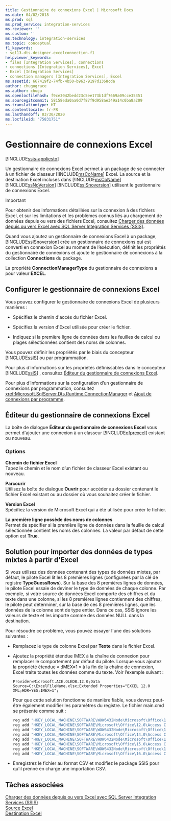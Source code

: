 ```yaml
---
title: Gestionnaire de connexions Excel | Microsoft Docs
ms.date: 04/02/2018
ms.prod: sql
ms.prod_service: integration-services
ms.reviewer: ''
ms.custom: ''
ms.technology: integration-services
ms.topic: conceptual
f1_keywords:
- sql13.dts.designer.excelconnection.f1
helpviewer_keywords:
- files [Integration Services], connections
- connections [Integration Services], Excel
- Excel [Integration Services]
- connection managers [Integration Services], Excel
ms.assetid: 667419f2-74fb-4b50-b963-9197d1368cda
author: chugugrace
ms.author: chugu
ms.openlocfilehash: f9ce3042bedd23c5ee173b1df7669a09cce35351
ms.sourcegitcommit: 58158eda0aa0d7f87f9d958ae349a14c0ba8a209
ms.translationtype: HT
ms.contentlocale: fr-FR
ms.lasthandoff: 03/30/2020
ms.locfileid: "75831751"
---
```

# <a name="excel-connection-manager"></a>Gestionnaire de connexions Excel

[!INCLUDE[ssis-appliesto](../../includes/ssis-appliesto-ssvrpluslinux-asdb-asdw-xxx.md)]


  Un gestionnaire de connexions Excel permet à un package de se connecter à un fichier de classeur [!INCLUDE[msCoName](../../includes/msconame-md.md)] Excel. La source et la destination Excel incluses dans [!INCLUDE[msCoName](../../includes/msconame-md.md)] [!INCLUDE[ssNoVersion](../../includes/ssnoversion-md.md)] [!INCLUDE[ssISnoversion](../../includes/ssisnoversion-md.md)] utilisent le gestionnaire de connexions Excel.  
 
> [!IMPORTANT]
> Pour obtenir des informations détaillées sur la connexion à des fichiers Excel, et sur les limitations et les problèmes connus liés au chargement de données depuis ou vers des fichiers Excel, consultez [Charger des données depuis ou vers Excel avec SQL Server Integration Services (SSIS)](../load-data-to-from-excel-with-ssis.md).

 Quand vous ajoutez un gestionnaire de connexions Excel à un package, [!INCLUDE[ssISnoversion](../../includes/ssisnoversion-md.md)] crée un gestionnaire de connexions qui est converti en connexion Excel au moment de l’exécution, définit les propriétés du gestionnaire de connexions et ajoute le gestionnaire de connexions à la collection **Connections** du package.  
  
 La propriété **ConnectionManagerType** du gestionnaire de connexions a pour valeur **EXCEL**.  
  
## <a name="configure-the-excel-connection-manager"></a>Configurer le gestionnaire de connexions Excel  
 Vous pouvez configurer le gestionnaire de connexions Excel de plusieurs manières :  
  
-   Spécifiez le chemin d'accès du fichier Excel.  
  
-   Spécifiez la version d'Excel utilisée pour créer le fichier.  
  
-   Indiquez si la première ligne de données dans les feuilles de calcul ou plages sélectionnées contient des noms de colonnes.  
  
 Vous pouvez définir les propriétés par le biais du concepteur [!INCLUDE[ssIS](../../includes/ssis-md.md)] ou par programmation.  
  
 Pour plus d’informations sur les propriétés définissables dans le concepteur [!INCLUDE[ssIS](../../includes/ssis-md.md)] , consultez [Éditeur du gestionnaire de connexions Excel](../../integration-services/connection-manager/excel-connection-manager-editor.md).  
  
 Pour plus d’informations sur la configuration d’un gestionnaire de connexions par programmation, consultez <xref:Microsoft.SqlServer.Dts.Runtime.ConnectionManager> et [Ajout de connexions par programme](../../integration-services/building-packages-programmatically/adding-connections-programmatically.md).  
  
## <a name="excel-connection-manager-editor"></a>Éditeur du gestionnaire de connexions Excel
  La boîte de dialogue **Éditeur du gestionnaire de connexions Excel** vous permet d'ajouter une connexion à un classeur [!INCLUDE[ofprexcel](../../includes/ofprexcel-md.md)] existant ou nouveau.  
  
### <a name="options"></a>Options  
 **Chemin de fichier Excel**  
 Tapez le chemin et le nom d’un fichier de classeur Excel existant ou nouveau.  
   
 **Parcourir**  
 Utilisez la boîte de dialogue **Ouvrir** pour accéder au dossier contenant le fichier Excel existant ou au dossier où vous souhaitez créer le fichier.  
  
 **Version Excel**  
 Spécifiez la version de Microsoft Excel qui a été utilisée pour créer le fichier.  
  
 **La première ligne possède des noms de colonnes**  
 Permet de spécifier si la première ligne de données dans la feuille de calcul sélectionnée contient les noms des colonnes. La valeur par défaut de cette option est **True**.  

## <a name="solution-to-import-data-with-mixed-data-types-from-excel"></a>Solution pour importer des données de types mixtes à partir d'Excel

Si vous utilisez des données contenant des types de données mixtes, par défaut, le pilote Excel lit les 8 premières lignes (configurées par la clé de registre **TypeGuessRows**). Sur la base des 8 premières lignes de données, le pilote Excel essaie de deviner le type de données de chaque colonne. Par exemple, si votre source de données Excel comporte des chiffres et du texte dans une colonne, si les 8 premières lignes contiennent des chiffres, le pilote peut déterminer, sur la base de ces 8 premières lignes, que les données de la colonne sont de type entier. Dans ce cas, SSIS ignore les valeurs de texte et les importe comme des données NULL dans la destination.

Pour résoudre ce problème, vous pouvez essayer l'une des solutions suivantes :

* Remplacez le type de colonne Excel par **Texte** dans le fichier Excel.
* Ajoutez la propriété étendue IMEX à la chaîne de connexion pour remplacer le comportement par défaut du pilote. Lorsque vous ajoutez la propriété étendue « ;IMEX=1 » à la fin de la chaîne de connexion, Excel traite toutes les données comme du texte. Voir l’exemple suivant :
    
  ```ACE OLEDB connection string:
  Provider=Microsoft.ACE.OLEDB.12.0;Data Source=C:\ExcelFileName.xlsx;Extended Properties="EXCEL 12.0 XML;HDR=YES;IMEX=1";
  ```

   Pour que cette solution fonctionne de manière fiable, vous devrez peut-être également modifier les paramètres du registre. Le fichier main.cmd se présente comme suit :
  
   ```cmd
   reg add "HKEY_LOCAL_MACHINE\SOFTWARE\WOW6432Node\Microsoft\Office\12.0\Access Connectivity Engine\Engines\Excel" /t REG_DWORD /v TypeGuessRows /d 0 /f
   reg add "HKEY_LOCAL_MACHINE\SOFTWARE\Microsoft\Office\12.0\Access Connectivity Engine\Engines\Excel" /t REG_DWORD /v TypeGuessRows /d 0 /f
   reg add "HKEY_LOCAL_MACHINE\SOFTWARE\WOW6432Node\Microsoft\Office\14.0\Access Connectivity Engine\Engines\Excel" /t REG_DWORD /v TypeGuessRows /d 0 /f
   reg add "HKEY_LOCAL_MACHINE\SOFTWARE\Microsoft\Office\14.0\Access Connectivity Engine\Engines\Excel" /t REG_DWORD /v TypeGuessRows /d 0 /f
   reg add "HKEY_LOCAL_MACHINE\SOFTWARE\WOW6432Node\Microsoft\Office\15.0\Access Connectivity Engine\Engines\Excel" /t REG_DWORD /v TypeGuessRows /d 0 /f
   reg add "HKEY_LOCAL_MACHINE\SOFTWARE\Microsoft\Office\15.0\Access Connectivity Engine\Engines\Excel" /t REG_DWORD /v TypeGuessRows /d 0 /f
   reg add "HKEY_LOCAL_MACHINE\SOFTWARE\WOW6432Node\Microsoft\Office\16.0\Access Connectivity Engine\Engines\Excel" /t REG_DWORD /v TypeGuessRows /d 0 /f
   reg add "HKEY_LOCAL_MACHINE\SOFTWARE\Microsoft\Office\16.0\Access Connectivity Engine\Engines\Excel" /t REG_DWORD /v TypeGuessRows /d 0 /f
   ```

* Enregistrez le fichier au format CSV et modifiez le package SSIS pour qu’il prenne en charge une importation CSV.

## <a name="related-tasks"></a>Tâches associées  
[Charger des données depuis ou vers Excel avec SQL Server Integration Services (SSIS)](../load-data-to-from-excel-with-ssis.md)  
[Source Excel](../data-flow/excel-source.md)  
[Destination Excel](../data-flow/excel-destination.md)
